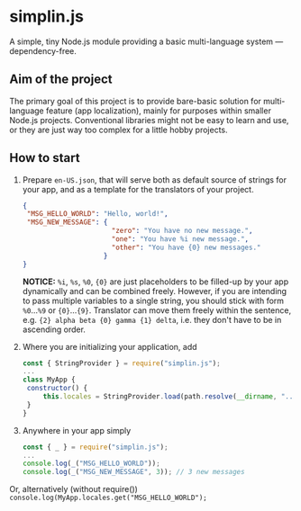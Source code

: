 # simplin.js
 A simple, tiny Node.js module providing a basic multi-language system — dependency-free.
 
## Aim of the project
The primary goal of this project is to provide bare-basic solution for multi-language feature (app localization), mainly for purposes within smaller Node.js projects.
Conventional libraries might not be easy to learn and use, or they are just way too complex for a little hobby projects.

## How to start
1. Prepare `en-US.json`, that will serve both as default source of strings for your app, and as a template for the translators of your project.
    ```json
    {
     "MSG_HELLO_WORLD": "Hello, world!",
     "MSG_NEW_MESSAGE": {
                          "zero": "You have no new message.",
                          "one": "You have %i new message.",
                          "other": "You have {0} new messages."
                        }
    }
    ```
    **NOTICE:** `%i`, `%s`, `%0`, `{0}` are just placeholders to be filled-up by your app dynamically and can be combined freely. However, if you are intending to pass multiple variables to a single string, you should stick with form `%0`…`%9` or `{0}`…`{9}`.
    Translator can move them freely within the sentence, e.g. `{2} alpha beta {0} gamma {1} delta`, i.e. they don't have to be in ascending order.
    
2. Where you are initializing your application, add
    ```js
    const { StringProvider } = require("simplin.js");
    ...
    class MyApp {
     constructor() {
         this.locales = StringProvider.load(path.resolve(__dirname, "../resources/locales"));
     }
    }
    ```
3. Anywhere in your app simply
    ```js
    const { _ } = require("simplin.js");
    ...
    console.log(_("MSG_HELLO_WORLD"));
    console.log(_("MSG_NEW_MESSAGE", 3)); // 3 new messages
    ```
Or, alternatively (without require()) 
    ```
    console.log(MyApp.locales.get("MSG_HELLO_WORLD");
    ```
